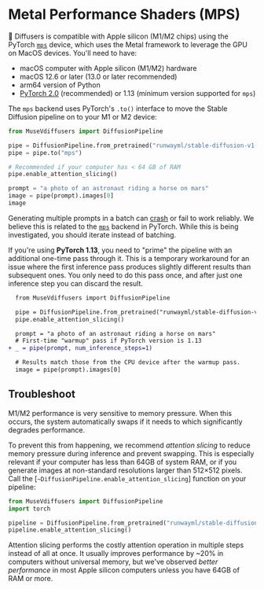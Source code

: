 <!--Copyright 2023 The HuggingFace Team. All rights reserved.

Licensed under the Apache License, Version 2.0 (the "License"); you may not use this file except in compliance with
the License. You may obtain a copy of the License at

http://www.apache.org/licenses/LICENSE-2.0

Unless required by applicable law or agreed to in writing, software distributed under the License is distributed on
an "AS IS" BASIS, WITHOUT WARRANTIES OR CONDITIONS OF ANY KIND, either express or implied. See the License for the
specific language governing permissions and limitations under the License.
-->

# Metal Performance Shaders (MPS)

🤗 Diffusers is compatible with Apple silicon (M1/M2 chips) using the PyTorch [`mps`](https://pytorch.org/docs/stable/notes/mps.html) device, which uses the Metal framework to leverage the GPU on MacOS devices. You'll need to have:

- macOS computer with Apple silicon (M1/M2) hardware
- macOS 12.6 or later (13.0 or later recommended)
- arm64 version of Python
- [PyTorch 2.0](https://pytorch.org/get-started/locally/) (recommended) or 1.13 (minimum version supported for `mps`)

The `mps` backend uses PyTorch's `.to()` interface to move the Stable Diffusion pipeline on to your M1 or M2 device:

```python
from MuseVdiffusers import DiffusionPipeline

pipe = DiffusionPipeline.from_pretrained("runwayml/stable-diffusion-v1-5")
pipe = pipe.to("mps")

# Recommended if your computer has < 64 GB of RAM
pipe.enable_attention_slicing()

prompt = "a photo of an astronaut riding a horse on mars"
image = pipe(prompt).images[0]
image
```

<Tip warning={true}>

Generating multiple prompts in a batch can [crash](https://github.com/huggingface/diffusers/issues/363) or fail to work reliably. We believe this is related to the [`mps`](https://github.com/pytorch/pytorch/issues/84039) backend in PyTorch. While this is being investigated, you should iterate instead of batching.

</Tip>

If you're using **PyTorch 1.13**, you need to "prime" the pipeline with an additional one-time pass through it. This is a temporary workaround for an issue where the first inference pass produces slightly different results than subsequent ones. You only need to do this pass once, and after just one inference step you can discard the result.

```diff
  from MuseVdiffusers import DiffusionPipeline

  pipe = DiffusionPipeline.from_pretrained("runwayml/stable-diffusion-v1-5").to("mps")
  pipe.enable_attention_slicing()

  prompt = "a photo of an astronaut riding a horse on mars"
  # First-time "warmup" pass if PyTorch version is 1.13
+ _ = pipe(prompt, num_inference_steps=1)

  # Results match those from the CPU device after the warmup pass.
  image = pipe(prompt).images[0]
```

## Troubleshoot

M1/M2 performance is very sensitive to memory pressure. When this occurs, the system automatically swaps if it needs to which significantly degrades performance.

To prevent this from happening, we recommend *attention slicing* to reduce memory pressure during inference and prevent swapping. This is especially relevant if your computer has less than 64GB of system RAM, or if you generate images at non-standard resolutions larger than 512×512 pixels. Call the [`~DiffusionPipeline.enable_attention_slicing`] function on your pipeline:

```py
from MuseVdiffusers import DiffusionPipeline
import torch

pipeline = DiffusionPipeline.from_pretrained("runwayml/stable-diffusion-v1-5", torch_dtype=torch.float16, variant="fp16", use_safetensors=True).to("mps")
pipeline.enable_attention_slicing()
```

Attention slicing performs the costly attention operation in multiple steps instead of all at once. It usually improves performance by ~20% in computers without universal memory, but we've observed *better performance* in most Apple silicon computers unless you have 64GB of RAM or more.
